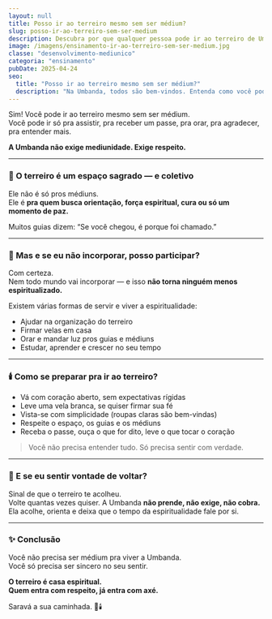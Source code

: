 ```yaml
---
layout: null
title: Posso ir ao terreiro mesmo sem ser médium?
slug: posso-ir-ao-terreiro-sem-ser-medium
description: Descubra por que qualquer pessoa pode ir ao terreiro de Umbanda, mesmo sem ter mediunidade ou compromisso com a religião.
image: /imagens/ensinamento-ir-ao-terreiro-sem-ser-medium.jpg
classe: "desenvolvimento-mediunico"
categoria: "ensinamento"
pubDate: 2025-04-24
seo:
  title: "Posso ir ao terreiro mesmo sem ser médium?"
  description: "Na Umbanda, todos são bem-vindos. Entenda como você pode participar de uma gira mesmo sem desenvolver a mediunidade."
---
```

Sim! Você pode ir ao terreiro mesmo sem ser médium.  
Você pode ir só pra assistir, pra receber um passe, pra orar, pra agradecer, pra entender mais.

**A Umbanda não exige mediunidade. Exige respeito.**

---

### 🌿 O terreiro é um espaço sagrado — e coletivo

Ele não é só pros médiuns.  
Ele é **pra quem busca orientação, força espiritual, cura ou só um momento de paz.**

Muitos guias dizem: “Se você chegou, é porque foi chamado.”

---

### 🧿 Mas e se eu não incorporar, posso participar?

Com certeza.  
Nem todo mundo vai incorporar — e isso **não torna ninguém menos espiritualizado.**

Existem várias formas de servir e viver a espiritualidade:

- Ajudar na organização do terreiro  
- Firmar velas em casa  
- Orar e mandar luz pros guias e médiuns  
- Estudar, aprender e crescer no seu tempo

---

### 🕯️ Como se preparar pra ir ao terreiro?

- Vá com coração aberto, sem expectativas rígidas  
- Leve uma vela branca, se quiser firmar sua fé  
- Vista-se com simplicidade (roupas claras são bem-vindas)  
- Respeite o espaço, os guias e os médiuns  
- Receba o passe, ouça o que for dito, leve o que tocar o coração

> Você não precisa entender tudo. Só precisa sentir com verdade.

---

### 🌼 E se eu sentir vontade de voltar?

Sinal de que o terreiro te acolheu.  
Volte quantas vezes quiser. A Umbanda **não prende, não exige, não cobra.**  
Ela acolhe, orienta e deixa que o tempo da espiritualidade fale por si.

---

### ✨ Conclusão

Você não precisa ser médium pra viver a Umbanda.  
Você só precisa ser sincero no seu sentir.

**O terreiro é casa espiritual.  
Quem entra com respeito, já entra com axé.**

Saravá a sua caminhada. 🌿🕯️
